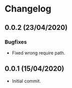 # Changelog

## 0.0.2 (23/04/2020)

### Bugfixes
* Fixed wrong require path.

## 0.0.1 (15/04/2020)
* Initial commit.